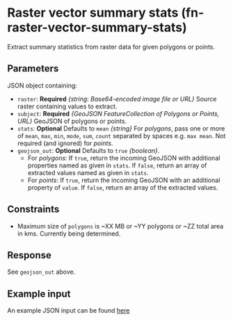 # Raster vector summary stats (fn-raster-vector-summary-stats)

Extract summary statistics from raster data for given polygons or points.

## Parameters

JSON object containing:

- `raster`: **Required** _{string: Base64-encoded image file or URL}_ Source raster containing values to extract.
- `subject`: **Required** _{GeoJSON FeatureCollection of Polygons or Points, URL}_ GeoJSON of polygons or points.
- `stats`: **Optional** Defaults to `mean` _{string}_ For _polygons_, pass one or more of `mean`, `max`, `min`, `mode`, `sum`, `count` separated by spaces e.g. `max mean`. Not required (and ignored) for _points_.
- `geojson_out`: **Optional** Defaults to `true` _{boolean}_. 
  - For _polygons_: If `true`, return the incoming GeoJSON with additional properties named as given in `stats`. If `false`, return an array of extracted values named as given in `stats`.
  - For _points_: If `true`, return the incoming GeoJSON with an additional property of `value`. If `false`, return an array of the extracted values.

## Constraints

- Maximum size of `polygons` is ~XX MB or ~YY polygons or ~ZZ total area in kms. Currently being determined.

## Response

See `geojson_out` above.

## Example input
An example JSON input can be found [here](https://raw.githubusercontent.com/disarm-platform/fn-raster-vector-summary-stats/master/fn-raster-vector-summary-stats/function/test_req.json)